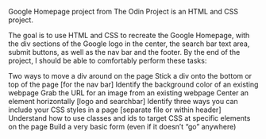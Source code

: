 Google Homepage project from The Odin Project is an HTML and CSS project.

The goal is to use HTML and CSS to recreate the Google Homepage, with the div sections of the Google logo in the center, the search bar text area, submit buttons, as well as the nav bar and the footer. By the end of the project, I should be able to comfortably perform these tasks:

Two ways to move a div around on the page
Stick a div onto the bottom or top of the page [for the nav bar]
Identify the background color of an existing webpage
Grab the URL for an image from an existing webpage
Center an element horizontally [logo and searchbar]
Identify three ways you can include your CSS styles in a page [separate file or within header]
Understand how to use classes and ids to target CSS at specific elements on the page
Build a very basic form (even if it doesn’t “go” anywhere)